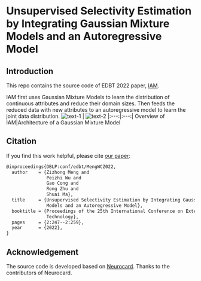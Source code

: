 # Unsupervised Selectivity Estimation by Integrating Gaussian Mixture Models and an Autoregressive Model
## Introduction
This repo contains the source code of EDBT 2022 paper, [IAM](https://openproceedings.org/2022/conf/edbt/paper-65.pdf).

IAM first uses Gaussian Mixture Models to learn the distribution of continuous attributes and reduce their domain sizes. Then feeds the reduced data with new attributes to an autoregressive model to learn the joint data distribution.
![text-1](https://github.com/mzz235711/IAM/blob/main/model.jpg "") | ![text-2](https://github.com/mzz235711/IAM/blob/main/mm.jpg "")
|:---:|:---:|
Overview of IAM|Architecture of a Gaussian Mixture Model

## Citation
If you find this work helpful, please cite [our paper](https://openproceedings.org/2022/conf/edbt/paper-65.pdf):
```latex
@inproceedings{DBLP:conf/edbt/MengWCZ022,
  author    = {Zizhong Meng and
               Peizhi Wu and
               Gao Cong and
               Rong Zhu and
               Shuai Ma},
  title     = {Unsupervised Selectivity Estimation by Integrating Gaussian Mixture
               Models and an Autoregressive Model},
  booktitle = {Proceedings of the 25th International Conference on Extending Database
               Technology},
  pages     = {2:247--2:259},
  year      = {2022},
}
```

## Acknowledgement
The source code is developed based on [Neurocard](https://github.com/neurocard/neurocard). Thanks to the contributors of Neurocard.
